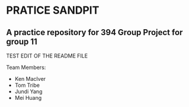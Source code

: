 # PRATICE SANDPIT
## A practice repository for 394 Group Project for group 11
TEST EDIT OF THE README FILE

Team Members:
* Ken MacIver
* Tom Tribe
* Jundi Yang
* Mei Huang
